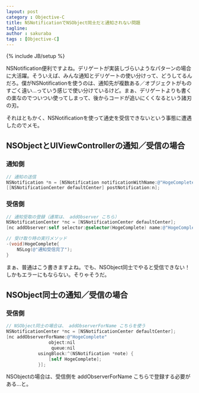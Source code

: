 ```yaml
---
layout: post
category : Objective-C
title: NSNotificationでNSObject同士だと通知されない問題
tagline: 
author : sakuraba
tags : [Objective-C]
---
```

{% include JB/setup %}

NSNotification便利ですよね。デリゲートが実装しづらいようなパターンの場合に大活躍。そういえば、みんな通知とデリゲートの使い分けって、どうしてるんだろ。僕がNSNotificationを使うのは、通知先が複数ある／オブジェクトがものすごく遠い…っていう感じで使い分けているけど。まぁ、デリゲートよりも書くの楽なのでついつい使ってしまって、後からコードが追いにくくなるという諸刃の刃。

それはともかく、NSNotificationを使って通史を受信できないという事態に遭遇したのでメモ。

## NSObjectとUIViewControllerの通知／受信の場合

### 通知側

```objective-c
// 通知の送信
NSNotification *n = [NSNotification notificationWithName:@"HogeComplete" object:self];
[[NSNotificationCenter defaultCenter] postNotification:n];
```

### 受信側

```objective-c
// 通知受取の登録（通常は、 addObserver こちら）
NSNotificationCenter *nc = [NSNotificationCenter defaultCenter];
[nc addObserver:self selector:@selector(HogeComplete) name:@"HogeComplete" object:nil];

// 受け取り時の実行メソッド
-(void)HogeComplete{
    NSLog(@"通知受信完了");
}
```

まぁ、普通はこう書きますよね。でも、NSObject同士でやると受信できない！しかもエラーにもならない。そりゃそうだ。

## NSObject同士の通知／受信の場合

### 受信側

```objective-c
// NSObject同士の場合は、 addObserverForName こちらを使う
NSNotificationCenter *nc = [NSNotificationCenter defaultCenter];
[nc addObserverForName:@"HogeComplete"
                object:nil
                 queue:nil
            usingBlock:^(NSNotification *note) {
                [self HogeComplete];
            }];
```

NSObjectの場合は、受信側を addObserverForName こちらで登録する必要がある…と。

